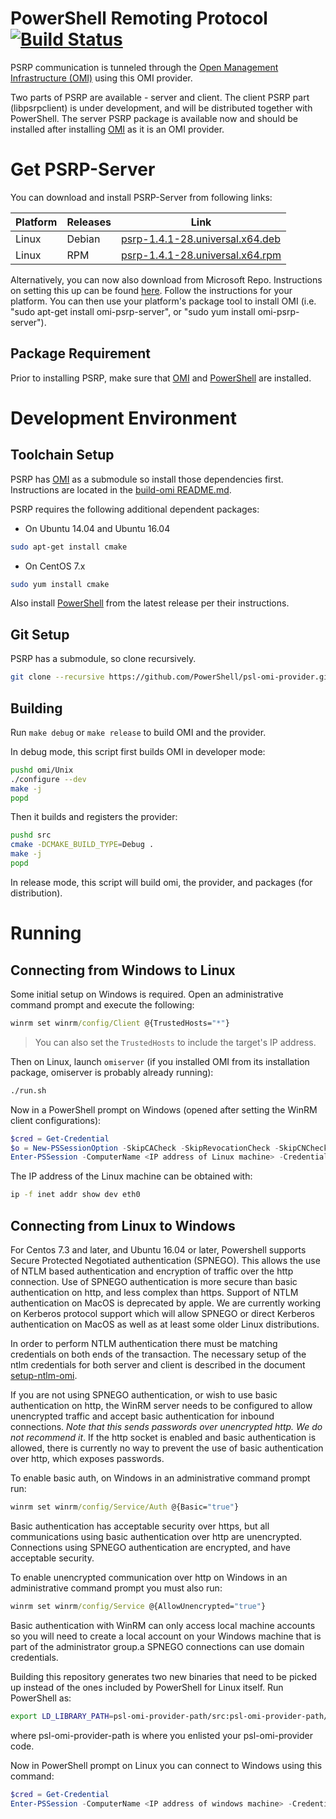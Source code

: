 PowerShell Remoting Protocol [![Build Status](https://travis-ci.org/PowerShell/psl-omi-provider.svg?branch=master)](https://travis-ci.org/PowerShell/psl-omi-provider)
============================

PSRP communication is tunneled through the [Open Management
Infrastructure (OMI)][OMI] using this OMI provider.

[OMI]: https://github.com/Microsoft/omi

Two parts of PSRP are available - server and client.  The client PSRP part (libpsrpclient) is under development, and will be distributed together with PowerShell. The server PSRP package is available now and should be installed after installing [OMI][] as it is an OMI provider.

Get PSRP-Server
===============

You can download and install PSRP-Server from following links:

| Platform     | Releases           | Link                             |
|--------------|--------------------|----------------------------------|
| Linux        | Debian             | [psrp-1.4.1-28.universal.x64.deb] |
| Linux        | RPM                | [psrp-1.4.1-28.universal.x64.rpm] |

[psrp-1.4.1-28.universal.x64.deb]: https://github.com/PowerShell/psl-omi-provider/releases/download/v1.4.1-28/psrp-1.4.1-28.universal.x64.deb
[psrp-1.4.1-28.universal.x64.rpm]: https://github.com/PowerShell/psl-omi-provider/releases/download/v1.4.1-28/psrp-1.4.1-28.universal.x64.rpm

Alternatively, you can now also download from Microsoft Repo. Instructions
on setting this up can be found [here](https://technet.microsoft.com/en-us/windows-server-docs/compute/Linux-Package-Repository-for-Microsoft-Software).  Follow the instructions for your platform.  You can then use your platform's package tool to install OMI (i.e. "sudo apt-get install omi-psrp-server", or "sudo yum install omi-psrp-server").

Package Requirement
-------------------

Prior to installing PSRP, make sure that [OMI][] and [PowerShell][] are installed.

Development Environment
=======================

Toolchain Setup
---------------

PSRP has [OMI][OMI] as a submodule so install those dependencies first. Instructions are located in the [build-omi README.md][build-omi-readme].

PSRP requires the following additional dependent packages:

- On Ubuntu 14.04 and Ubuntu 16.04
```sh
sudo apt-get install cmake
```
- On CentOS 7.x
```sh
sudo yum install cmake
```
Also install [PowerShell][] from the latest release per their instructions.

[build-omi-readme]: https://github.com/Microsoft/Build-omi/blob/master/README.md#dependencies-to-build-a-native-package
[PowerShell]: https://github.com/PowerShell/PowerShell

Git Setup
---------

PSRP has a submodule, so clone recursively.

```sh
git clone --recursive https://github.com/PowerShell/psl-omi-provider.git
```

Building
--------

Run `make debug` or `make release` to build OMI and the provider.

In debug mode, this script first builds OMI in developer mode:

```sh
pushd omi/Unix
./configure --dev
make -j
popd
```

Then it builds and registers the provider:

```sh
pushd src
cmake -DCMAKE_BUILD_TYPE=Debug .
make -j
popd
```

In release mode, this script will build omi, the provider, and packages (for distribution).

Running
=======

Connecting from Windows to Linux
--------------------------------

Some initial setup on Windows is required. Open an administrative command
prompt and execute the following:

```cmd
winrm set winrm/config/Client @{TrustedHosts="*"}
```

> You can also set the `TrustedHosts` to include the target's IP address.

Then on Linux, launch `omiserver` (if you installed OMI from its installation package, omiserver
is probably already running):

```sh
./run.sh
```

Now in a PowerShell prompt on Windows (opened after setting the WinRM client
configurations):

```powershell
$cred = Get-Credential
$o = New-PSSessionOption -SkipCACheck -SkipRevocationCheck -SkipCNCheck
Enter-PSSession -ComputerName <IP address of Linux machine> -Credential $cred -Authentication basic -UseSSL -SessionOption $o
```

The IP address of the Linux machine can be obtained with:

```sh
ip -f inet addr show dev eth0
```

Connecting from Linux to Windows
--------------------------------

For Centos 7.3 and later, and Ubuntu 16.04 or later, Powershell supports Secure Protected Negotiated authentication (SPNEGO). 
This allows the use of NTLM based authentication and encryption of traffic over the http connection.  Use of SPNEGO authentication is
more secure than basic authentication on http, and less complex than https.  Support of NTLM authentication on MacOS is deprecated by apple. 
We are currently working on Kerberos protocol support which will allow SPNEGO or direct Kerberos authentication on MacOS as well as at least some
older Linux distributions.

In order to perform NTLM authentication there must be matching credentials on both ends of the transaction. The necessary setup of the ntlm credentials
for both server and client is described in the document [setup-ntlm-omi]( https://github.com/Microsoft/omi/blob/master/Unix/doc/setup-ntlm-omi.md). 

If you are not using SPNEGO authentication, or wish to use basic authentication on http, the WinRM server needs to be configured to allow unencrypted traffic
and accept basic authentication for inbound connections. *Note that this sends passwords over unencrypted http. We do not recommend it*.  If the http socket is enabled
and basic authentication is allowed, there is currently no way to prevent the use of basic authentication over http, which exposes passwords.  

To enable basic auth, on Windows in an administrative command prompt run:
```cmd
winrm set winrm/config/Service/Auth @{Basic="true"}
```
Basic authentication has acceptable security over https, but all communications using basic authentication over http are unencrypted. Connections using 
SPNEGO authentication are encrypted, and have acceptable security. 

To enable unencrypted communication over http on Windows in an administrative command prompt you must also run:
```cmd
winrm set winrm/config/Service @{AllowUnencrypted="true"}
```
Basic authentication with WinRM can only access local machine accounts so you will need to create a local account on your Windows machine that is part of the administrator group.a SPNEGO connections can use domain credentials. 


Building this repository generates two new binaries that need to be picked up instead of the ones included by PowerShell for Linux itself. 
Run PowerShell as:

```sh
export LD_LIBRARY_PATH=psl-omi-provider-path/src:psl-omi-provider-path/omi/Unix/output/lib:${LD_LIBRARY_PATH} && powershell
```

where psl-omi-provider-path is where you enlisted your psl-omi-provider code.

Now in PowerShell prompt on Linux you can connect to Windows using this command:

```powershell
$cred = Get-Credential
Enter-PSSession -ComputerName <IP address of windows machine> -Credential $cred -Authentication basic
```

